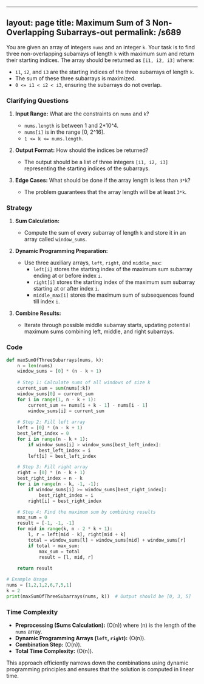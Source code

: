 
---
layout: page
title:  Maximum Sum of 3 Non-Overlapping Subarrays-out
permalink: /s689
---

You are given an array of integers `nums` and an integer `k`. Your task is to find three non-overlapping subarrays of length `k` with maximum sum and return their starting indices. The array should be returned as `[i1, i2, i3]` where:
- `i1`, `i2`, and `i3` are the starting indices of the three subarrays of length `k`.
- The sum of these three subarrays is maximized.
- `0 <= i1 < i2 < i3`, ensuring the subarrays do not overlap.

### Clarifying Questions
1. **Input Range:** What are the constraints on `nums` and `k`?
   - `nums.length` is between 1 and 2*10^4.
   - `nums[i]` is in the range [0, 2^16].
   - `1 <= k <= nums.length`.

2. **Output Format:** How should the indices be returned?
   - The output should be a list of three integers `[i1, i2, i3]` representing the starting indices of the subarrays.

3. **Edge Cases:** What should be done if the array length is less than `3*k`?
   - The problem guarantees that the array length will be at least `3*k`.

### Strategy

1. **Sum Calculation:** 
   - Compute the sum of every subarray of length `k` and store it in an array called `window_sums`.

2. **Dynamic Programming Preparation:**
   - Use three auxiliary arrays, `left`, `right`, and `middle_max`:
     - `left[i]` stores the starting index of the maximum sum subarray ending at or before index `i`.
     - `right[i]` stores the starting index of the maximum sum subarray starting at or after index `i`.
     - `middle_max[i]` stores the maximum sum of subsequences found till index `i`.

3. **Combine Results:**
   - Iterate through possible middle subarray starts, updating potential maximum sums combining left, middle, and right subarrays.

### Code
```python
def maxSumOfThreeSubarrays(nums, k):
    n = len(nums)
    window_sums = [0] * (n - k + 1)
    
    # Step 1: Calculate sums of all windows of size k
    current_sum = sum(nums[:k])
    window_sums[0] = current_sum
    for i in range(1, n - k + 1):
        current_sum += nums[i + k - 1] - nums[i - 1]
        window_sums[i] = current_sum
    
    # Step 2: Fill left array
    left = [0] * (n - k + 1)
    best_left_index = 0
    for i in range(n - k + 1):
        if window_sums[i] > window_sums[best_left_index]:
            best_left_index = i
        left[i] = best_left_index

    # Step 3: Fill right array
    right = [0] * (n - k + 1)
    best_right_index = n - k
    for i in range(n - k, -1, -1):
        if window_sums[i] >= window_sums[best_right_index]:
            best_right_index = i
        right[i] = best_right_index

    # Step 4: Find the maximum sum by combining results
    max_sum = 0
    result = [-1, -1, -1]
    for mid in range(k, n - 2 * k + 1):
        l, r = left[mid - k], right[mid + k]
        total = window_sums[l] + window_sums[mid] + window_sums[r]
        if total > max_sum:
            max_sum = total
            result = [l, mid, r]
    
    return result

# Example Usage
nums = [1,2,1,2,6,7,5,1]
k = 2
print(maxSumOfThreeSubarrays(nums, k))  # Output should be [0, 3, 5]
```

### Time Complexity
- **Preprocessing (Sums Calculation):** \(O(n)\) where \(n\) is the length of the `nums` array.
- **Dynamic Programming Arrays (`left`, `right`):** \(O(n)\).
- **Combination Step:** \(O(n)\).
- **Total Time Complexity:** \(O(n)\).

This approach efficiently narrows down the combinations using dynamic programming principles and ensures that the solution is computed in linear time.